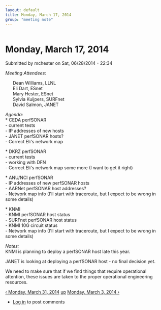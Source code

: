 ```yaml
---
layout: default
title: Monday, March 17, 2014 
group: "meeting note"
---
```


<div id="content" class="column">
    <div class="section">
        <a id="main-content"></a>
        <h1 class="title" id="page-title">
            Monday, March 17, 2014        
        </h1>
        <div class="region region-content">
            <div id="block-system-main" class="block block-system">
                <div class="content">
                    <div id="node-24" class="node node-book node-full clearfix" about="/content/monday-march-17-2014" typeof="sioc:Item foaf:Document">
                        <span property="dc:title" content="Monday, March 17, 2014" class="rdf-meta element-hidden"></span><span property="sioc:num_replies" content="0" datatype="xsd:integer" class="rdf-meta element-hidden"></span>
                        <div class="meta submitted">
                            <span property="dc:date dc:created" content="2014-06-28T22:34:08-07:00" datatype="xsd:dateTime" rel="sioc:has_creator">Submitted by <span class="username" xml:lang="" about="/users/mchester" typeof="sioc:UserAccount" property="foaf:name" datatype="">mchester</span> on Sat, 06/28/2014 - 22:34</span>    
                        </div>
                        <div class="content clearfix">
                            <div class="field field-name-body field-type-text-with-summary field-label-hidden">
                                <div class="field-items">
                                    <div class="field-item even" property="content:encoded">
                                        <p><em>Meeting Attendees:</em></p>
                                        <ul>
                                            Dean Williams, LLNL<br>
                                            Eli Dart, ESnet<br>
                                            Mary Hester, ESnet<br>
                                            Sylvia Kuijpers, SURFnet<br>
                                            David Salmon, JANET
                                        </ul>
                                        <p><em>Agenda:</em><br>
                                            * CEDA perfSONAR<br>
                                            - current tests<br>
                                            - IP addresses of new hosts<br>
                                            - JANET perfSONAR hosts?<br>
                                            - Correct Eli's network map
                                        </p>
                                        <p>* DKRZ perfSONAR<br>
                                            - current tests<br>
                                            - working with DFN<br>
                                            - Correct Eli's network map some more (I want to get it right)
                                        </p>
                                        <p>* ANU/NCI perfSONAR<br>
                                            - IP addresses of new perfSONAR hosts<br>
                                            - AARNet perfSONAR host addresses?<br>
                                            - Network map info (I'll start with traceroute, but I expect to be wrong in some details)
                                        </p>
                                        <p>* KNMI<br>
                                            - KNMI perfSONAR host status<br>
                                            - SURFnet perfSONAR host status<br>
                                            - KNMI 10G circuit status<br>
                                            - Network map info (I'll start with traceroute, but I expect to be wrong in some details)
                                        </p>
                                        <p><em>Notes:</em><br>
                                            KNMI is planning to deploy a perfSONAR host late this year.
                                        </p>
                                        <p>JANET is looking at deploying a perfSONAR host - no final decision yet.</p>
                                        <p>We need to make sure that if we find things that require operational attention, these issues are taken to the proper operational engineering resources.</p>
                                    </div>
                                </div>
                            </div>
                            <div id="book-navigation-14" class="book-navigation">
                                <div class="page-links clearfix">
                                    <a href="/content/monday-march-31-2014" class="page-previous" title="Go to previous page">‹ Monday, March 31, 2014</a>
                                    <a href="/content/meeting-notes" class="page-up" title="Go to parent page">up</a>
                                    <a href="/content/monday-march-3-2014" class="page-next" title="Go to next page">Monday, March 3, 2014  ›</a>
                                </div>
                            </div>
                        </div>
                        <div class="link-wrapper">
                            <ul class="links inline">
                                <li class="comment_forbidden first last"><span><a href="/user/login?destination=node/24%23comment-form">Log in</a> to post comments</span></li>
                            </ul>
                        </div>
                    </div>
                </div>
            </div>
        </div>
    </div>
</div>